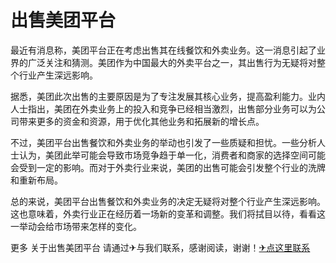 # 出售美团平台

最近有消息称，美团平台正在考虑出售其在线餐饮和外卖业务。这一消息引起了业界的广泛关注和猜测。美团作为中国最大的外卖平台之一，其出售行为无疑将对整个行业产生深远影响。

据悉，美团此次出售的主要原因是为了专注发展其核心业务，提高盈利能力。业内人士指出，美团在外卖业务上的投入和竞争已经相当激烈，出售部分业务可以为公司带来更多的资金和资源，用于优化其他业务和拓展新的增长点。

不过，美团平台出售餐饮和外卖业务的举动也引发了一些质疑和担忧。一些分析人士认为，美团此举可能会导致市场竞争趋于单一化，消费者和商家的选择空间可能会受到一定的影响。而对于外卖行业来说，美团的出售可能会引发整个行业的洗牌和重新布局。

总的来说，美团平台出售餐饮和外卖业务的决定无疑将对整个行业产生深远影响。这也意味着，外卖行业正在经历着一场新的变革和调整。我们将拭目以待，看看这一举动会给市场带来怎样的变化。

更多 关于出售美团平台 请通过✈与我们联系，感谢阅读，谢谢！[✈点这里联系](https://w.k02.cc)